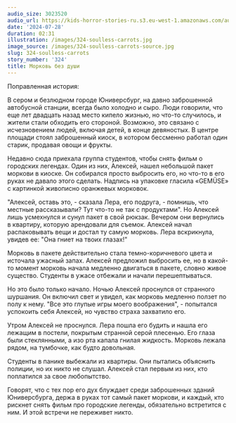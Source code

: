```yaml
---
audio_size: 3023520
audio_url: https://kids-horror-stories-ru.s3.eu-west-1.amazonaws.com/audio/324-soulless-carrots.mp3
date: '2024-07-28'
duration: 02:31
illustration: /images/324-soulless-carrots.jpg
image_source: /images/324-soulless-carrots-source.jpg
slug: 324-soulless-carrots
story_number: '324'
title: Морковь без души
---
```


Поправленная история:

В сером и безлюдном городе Юниверсбург, на давно заброшенной автобусной станции, всегда было холодно и сыро. Люди говорили, что еще лет двадцать назад место кипело жизнью, но что-то случилось, и жители стали обходить его стороной. Возможно, это связано с исчезновением людей, включая детей, в конце девяностых. В центре площади стоял заброшенный киоск, в котором бессменно работал один старик, продавая овощи и фрукты.

Недавно сюда приехала группа студентов, чтобы снять фильм о городских легендах. Один из них, Алексей, нашел небольшой пакет моркови в киоске. Он собирался просто выбросить его, но что-то в его руках не давало этого сделать. Надпись на упаковке гласила «GEMÜSE» с картинкой живописно оранжевых морковок.

"Алексей, оставь это, - сказала Лера, его подруга, - помнишь, что местные рассказывали? Тут что-то не так с продуктами". Но Алексей лишь усмехнулся и сунул пакет в свой рюкзак. Вечером они вернулись в квартиру, которую арендовали для съемок. Алексей начал распаковывать вещи и достал ту самую морковь. Лера вскрикнула, увидев ее: "Она гниет на твоих глазах!"

Морковь в пакете действительно стала темно-коричневого цвета и источала ужасный запах. Алексей предложил выбросить ее, но в какой-то момент морковь начала медленно двигаться в пакете, словно живое существо. Студенты в ужасе отбежали и начали перешептываться.

Но это было только начало. Ночью Алексей проснулся от странного шуршания. Он включил свет и увидел, как морковь медленно ползет по полу к нему. "Все это глупые игры моего воображения", - попытался успокоить себя Алексей, но чувство страха захватило его.

Утром Алексей не проснулся. Лера пошла его будить и нашла его лежащим в постели, покрытым странной серой плесенью. Его глаза были стеклянными, а изо рта капала гнилая жидкость. Морковь лежала рядом, на тумбочке, как будто довольная.

Студенты в панике выбежали из квартиры. Они пытались объяснить полиции, но их никто не слушал. Алексей стал первым из них, кто поплатился за свое любопытство.

Говорят, что с тех пор его дух блуждает среди заброшенных зданий Юниверсбурга, держа в руках тот самый пакет моркови, и каждый, кто рискнет снять фильм про городские легенды, обязательно встретится с ним. И этой встречи не переживет никто.